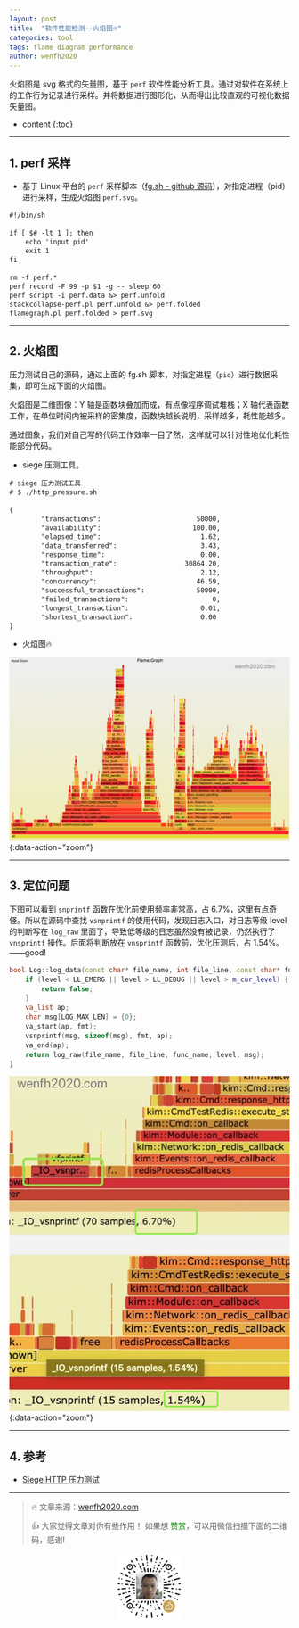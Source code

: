 ```yaml
---
layout: post
title:  "软件性能检测--火焰图🔥"
categories: tool
tags: flame diagram performance
author: wenfh2020
---
```


火焰图是 svg 格式的矢量图，基于 `perf` 软件性能分析工具。通过对软件在系统上的工作行为记录进行采样。并将数据进行图形化，从而得出比较直观的可视化数据矢量图。




* content
{:toc}

---

## 1. perf 采样

* 基于 Linux 平台的 `perf` 采样脚本（[fg.sh - github 源码](https://github.com/wenfh2020/shell/blob/master/fg.sh)），对指定进程（pid）进行采样，生成火焰图 `perf.svg`。

```shell
#!/bin/sh

if [ $# -lt 1 ]; then
    echo 'input pid'
    exit 1
fi

rm -f perf.*
perf record -F 99 -p $1 -g -- sleep 60
perf script -i perf.data &> perf.unfold
stackcollapse-perf.pl perf.unfold &> perf.folded
flamegraph.pl perf.folded > perf.svg
```

---

## 2. 火焰图

压力测试自己的源码，通过上面的 fg.sh 脚本，对指定进程（`pid`）进行数据采集，即可生成下面的火焰图。

火焰图是二维图像：Y 轴是函数块叠加而成，有点像程序调试堆栈；X 轴代表函数工作，在单位时间内被采样的密集度，函数块越长说明，采样越多，耗性能越多。

通过图象，我们对自己写的代码工作效率一目了然，这样就可以针对性地优化耗性能部分代码。

* siege 压测工具。

```shell
# siege 压力测试工具
# $ ./http_pressure.sh

{
        "transactions":                        50000,
        "availability":                       100.00,
        "elapsed_time":                         1.62,
        "data_transferred":                     3.43,
        "response_time":                        0.00,
        "transaction_rate":                 30864.20,
        "throughput":                           2.12,
        "concurrency":                         46.59,
        "successful_transactions":             50000,
        "failed_transactions":                     0,
        "longest_transaction":                  0.01,
        "shortest_transaction":                 0.00
}
```

* 火焰图🔥

![火焰图](/images/2020-07-30-19-33-44.png){:data-action="zoom"}

---

## 3. 定位问题

下图可以看到 `snprintf` 函数在优化前使用频率非常高，占 6.7%，这里有点奇怪。所以在源码中查找 `vsnprintf` 的使用代码，发现日志入口，对日志等级 level 的判断写在 `log_raw` 里面了，导致低等级的日志虽然没有被记录，仍然执行了 `vnsprintf` 操作。后面将判断放在 `vnsprintf` 函数前，优化压测后，占 1.54%。——good!

```c++
bool Log::log_data(const char* file_name, int file_line, const char* func_name, int level, const char* fmt, ...) {
    if (level < LL_EMERG || level > LL_DEBUG || level > m_cur_level) {
        return false;
    }
    va_list ap;
    char msg[LOG_MAX_LEN] = {0};
    va_start(ap, fmt);
    vsnprintf(msg, sizeof(msg), fmt, ap);
    va_end(ap);
    return log_raw(file_name, file_line, func_name, level, msg);
}
```

![定位性能问题](/images/2020-08-07-00-05-48.png){:data-action="zoom"}

---

## 4. 参考

* [Siege HTTP 压力测试](https://wenfh2020.com/2018/05/02/siege-pressure/)

---

> 🔥 文章来源：[wenfh2020.com](https://wenfh2020.com/2020/07/30/flame-diagram/)
>
> 👍 大家觉得文章对你有些作用！ 如果想 <font color=green>赞赏</font>，可以用微信扫描下面的二维码，感谢!
<div align=center><img src="/images/2020-08-06-15-49-47.png" width="120"/></div>
